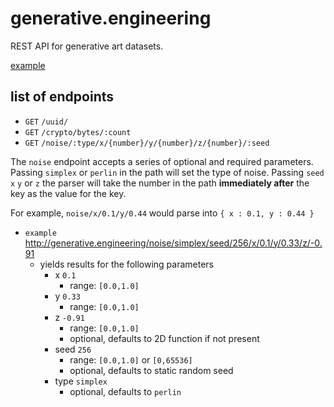# generative.engineering
REST API for generative art datasets.

[example](http://generative.engineering/random/normal/3)

list of endpoints
--
* `GET` `/uuid/`
* `GET` `/crypto/bytes/:count`
* `GET` `/noise/:type/x/{number}/y/{number}/z/{number}/:seed`

The `noise` endpoint accepts a series of optional and required parameters.  Passing `simplex` or `perlin` in the path will set the type of noise.  Passing `seed` `x` `y` or `z` the parser will take the number in the path **immediately after** the key as the value for the key.  

For example, `noise/x/0.1/y/0.44` would parse into `{ x : 0.1, y : 0.44 }`
* `example` http://generative.engineering/noise/simplex/seed/256/x/0.1/y/0.33/z/-0.91
  * yields results for the following parameters
    * x `0.1`
      * range: `[0.0,1.0]`
    * y `0.33`
      * range: `[0.0,1.0]`
    * z `-0.91`
      * range: `[0.0,1.0]`
      * optional, defaults to 2D function if not present
    * seed `256`
      * range: `[0.0,1.0]` or `[0,65536]`
      * optional, defaults to static random seed
    * type `simplex`
      * optional, defaults to `perlin`
